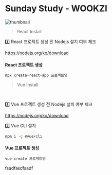 # Sunday Study - WOOKZI

<img alt="thumbnail" src="https://upload2.inven.co.kr/upload/2018/12/30/bbs/i13932921185.jpg"  />



<br />



> React Install

1️⃣ React 프로젝트 생성 전 Nodejs 설치 여부 체크

https://nodejs.org/ko/download


#### React 프로젝트 생성

```bash
npx create-react-app 프로젝트명
```

> Vue Install

<br />

1️⃣ Vue 프로젝트 생성 전 Nodejs 설치 여부 체크

https://nodejs.org/ko/download

2️⃣ Vue CLI 설치

```bash
npm i -g @vue/cli
```

#### Vue 프로젝트 생성

```bash
vue create 프로젝트명
```


fsadfasdfsadf